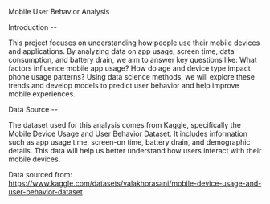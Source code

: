 Mobile User Behavior Analysis

Introduction --

This project focuses on understanding how people use their mobile devices and applications. By analyzing data on app usage, screen time, data consumption, and battery drain, we aim to answer key questions like: What factors influence mobile app usage? How do age and device type impact phone usage patterns? Using data science methods, we will explore these trends and develop models to predict user behavior and help improve mobile experiences.

Data Source --

The dataset used for this analysis comes from Kaggle, specifically the Mobile Device Usage and User Behavior Dataset. It includes information such as app usage time, screen-on time, battery drain, and demographic details. This data will help us better understand how users interact with their mobile devices.

Data sourced from: https://www.kaggle.com/datasets/valakhorasani/mobile-device-usage-and-user-behavior-dataset
